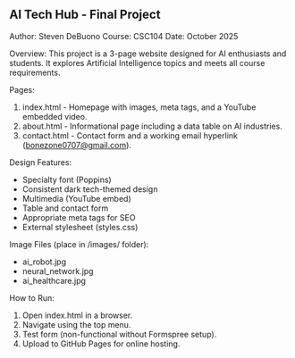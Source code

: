 AI Tech Hub - Final Project
----------------------------
Author: Steven DeBuono
Course: CSC104
Date: October 2025

Overview:
This project is a 3-page website designed for AI enthusiasts and students. 
It explores Artificial Intelligence topics and meets all course requirements.

Pages:
1. index.html - Homepage with images, meta tags, and a YouTube embedded video.
2. about.html - Informational page including a data table on AI industries.
3. contact.html - Contact form and a working email hyperlink (bonezone0707@gmail.com).

Design Features:
- Specialty font (Poppins)
- Consistent dark tech-themed design
- Multimedia (YouTube embed)
- Table and contact form
- Appropriate meta tags for SEO
- External stylesheet (styles.css)

Image Files (place in /images/ folder):
- ai_robot.jpg
- neural_network.jpg
- ai_healthcare.jpg

How to Run:
1. Open index.html in a browser.
2. Navigate using the top menu.
3. Test form (non-functional without Formspree setup).
4. Upload to GitHub Pages for online hosting.

